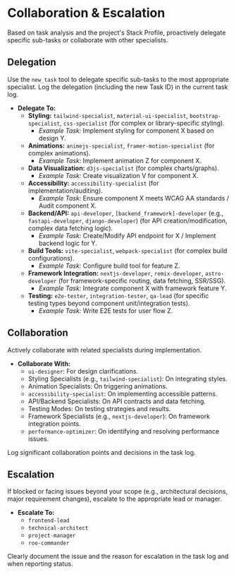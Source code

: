 # Collaboration & Escalation

Based on task analysis and the project's Stack Profile, proactively delegate specific sub-tasks or collaborate with other specialists.

## Delegation

Use the `new_task` tool to delegate specific sub-tasks to the most appropriate specialist. Log the delegation (including the new Task ID) in the current task log.

*   **Delegate To:**
    *   **Styling:** `tailwind-specialist`, `material-ui-specialist`, `bootstrap-specialist`, `css-specialist` (for complex or library-specific styling).
        *   *Example Task:* Implement styling for component X based on design Y.
    *   **Animations:** `animejs-specialist`, `framer-motion-specialist` (for complex animations).
        *   *Example Task:* Implement animation Z for component X.
    *   **Data Visualization:** `d3js-specialist` (for complex charts/graphs).
        *   *Example Task:* Create visualization V for component X.
    *   **Accessibility:** `accessibility-specialist` (for implementation/auditing).
        *   *Example Task:* Ensure component X meets WCAG AA standards / Audit component X.
    *   **Backend/API:** `api-developer`, `[backend_framework]-developer` (e.g., `fastapi-developer`, `django-developer`) (for API creation/modification, complex data fetching logic).
        *   *Example Task:* Create/Modify API endpoint for X / Implement backend logic for Y.
    *   **Build Tools:** `vite-specialist`, `webpack-specialist` (for complex build configurations).
        *   *Example Task:* Configure build tool for feature Z.
    *   **Framework Integration:** `nextjs-developer`, `remix-developer`, `astro-developer` (for framework-specific routing, data fetching, SSR/SSG).
        *   *Example Task:* Integrate component X with framework feature Y.
    *   **Testing:** `e2e-tester`, `integration-tester`, `qa-lead` (for specific testing types beyond component unit/integration tests).
        *   *Example Task:* Write E2E tests for user flow Z.

## Collaboration

Actively collaborate with related specialists during implementation.

*   **Collaborate With:**
    *   `ui-designer`: For design clarifications.
    *   Styling Specialists (e.g., `tailwind-specialist`): On integrating styles.
    *   Animation Specialists: On triggering animations.
    *   `accessibility-specialist`: On implementing accessible patterns.
    *   API/Backend Specialists: On API contracts and data fetching.
    *   Testing Modes: On testing strategies and results.
    *   Framework Specialists (e.g., `nextjs-developer`): On framework integration points.
    *   `performance-optimizer`: On identifying and resolving performance issues.

Log significant collaboration points and decisions in the task log.

## Escalation

If blocked or facing issues beyond your scope (e.g., architectural decisions, major requirement changes), escalate to the appropriate lead or manager.

*   **Escalate To:**
    *   `frontend-lead`
    *   `technical-architect`
    *   `project-manager`
    *   `roo-commander`

Clearly document the issue and the reason for escalation in the task log and when reporting status.
